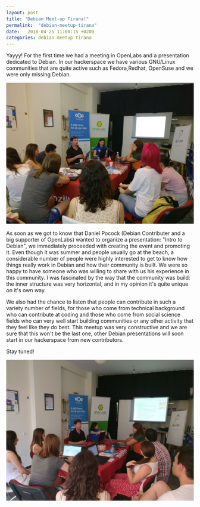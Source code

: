 ```yaml
---
layout: post
title: "Debian Meet-up Tirana!"
permalink:  "debian-meetup-tirana"
date:   2018-04-25 11:00:15 +0200
categories: debian meetup tirana
---
```


Yayyy! For the first time we had a meeting in OpenLabs and a presentation dedicated to Debian.
In our hackerspace we have various GNU/Linux communities that are quite active such as Fedora,Redhat, OpenSuse and we were only missing Debian.

![Takim Debian 2](/assets/img/Takim-Debian2.jpg)

As soon as we got to know that Daniel Pocock (Debian Contributer and a big supporter of OpenLabs)  wanted to organize a presentation: "Intro to Debian", we immediately proceeded with creating the event and promoting it.
Even though it was summer and  people usually go at the beach, a considerable number of people were highly interested to get to know how things really work in Debian and how their community is built. We were so happy to have someone who was willing  to share with us his experience in this community.
I was fascinated by the way that the community was build: the inner structure was very horizontal, and in my opinion it's quite unique on it's own way.

We also had the chance to listen that people can contribute in such a variety number of fields, for those who come from technical background who can contribute at coding and those who come from social science fields who can very well start building communities or any other activity that they feel like they do best. This meetup was very constructive and we are sure that this won't be the last one, other Debian presentations will soon start in our hackerspace from new contributors.

Stay tuned!

![Takim Debian 1](/assets/img/Takim-Debian.jpg)
